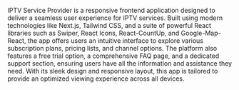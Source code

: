 IPTV Service Provider is a responsive frontend application designed to deliver a seamless user experience for IPTV services. Built using modern technologies like Next.js, Tailwind CSS, and a suite of powerful React libraries such as Swiper, React Icons, React-CountUp, and Google-Map-React, the app offers users an intuitive interface to explore various subscription plans, pricing lists, and channel options. The platform also features a free trial option, a comprehensive FAQ page, and a dedicated support section, ensuring users have all the information and assistance they need. With its sleek design and responsive layout, this app is tailored to provide an optimized viewing experience across all devices.